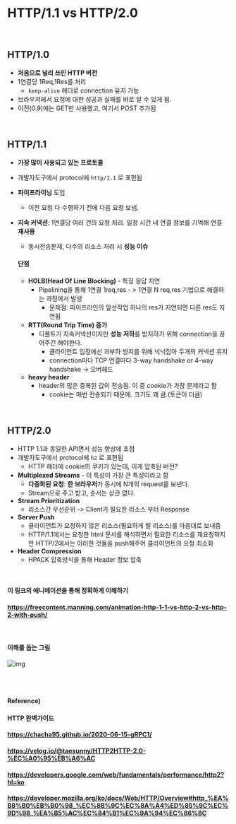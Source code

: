 # HTTP/1.1 vs HTTP/2.0

<br>

## HTTP/1.0

* **처음으로 널리 쓰인 HTTP 버전**
* 1연결당 1Req,1Res를 처리
  * `keep-alive` 헤더로 connection 유지 가능
* 브라우저에서 요청에 대한 성공과 실패를 바로 알 수 있게 됨.
* 이전(0.9)에는 GET만 사용했고, 여기서 POST 추가됨

<br>

## HTTP/1.1

* **가장 많이 사용되고 있는 프로토콜**

* 개발자도구에서 protocol에 `http/1.1`  로 표현됨 

* **파이프라이닝** 도입

  * 이전 요청 다 수행하기 전에 다음 요청 보냄.

* **지속 커넥션**: 1연결당 여러 건의 요청 처리. 일정 시간 내 연결 정보를 기억해 연결 **재사용**

  * 동시전송문제, 다수의 리소스 처리 시 **성능 이슈**

  #### 단점

  * **HOLB(Head Of Line Blocking)** - 특정 응답 지연
    * Pipelining을 통해 1연결 1req,res - > 1연결 N req,res 기법으로 해결하는 과정에서 발생
      * 문제점: 파이프라인의 앞선작업 하나의 res가 지연되면 다른 res도 지연됨
  * **RTT(Round Trip Time) 증가**
    * 디폴트가 지속커넥션이지만 **성능 저하**를 방지하기 위해 connection을 끊어주긴 해야한다.
      * 클라이언트 입장에선 과부하 방지를 위해 넉넉잡아 두개의 커넥션 유지
      * connection마다 TCP 연결마다 3-way handshake or 4-way handshake -> 오버헤드
  * **heavy header**
    * header의 많은 중복된 값이 전송됨. 이 중 cookie가 가장 문제라고 함
      * cookie는 매번 전송되기 때문에. 크기도 꽤 큼.(토큰이 더큼)

<br>

## HTTP/2.0

* HTTP 1.1과 동일한 API면서 성능 향상에 초점
* 개발자도구에서 protocol에 `h2`  로 표현됨
  * HTTP 헤더에 cookie의 쿠키가 있는데, 이게 압축된 버전?
* **Multiplexed Streams** - 이 특성이 가장 큰 특성이라고 함
  * **다중화된 요청**: **한 브라우저**가 동시에 N개의 request를 보낸다.
  * Stream으로 주고 받고, 순서는 상관 없다.
* **Stream Prioritization**
  * 리소스간 우선순위 -> Client가 필요한 리소스 부터 Response
* **Server Push**
  * 클라이언트가 요청하지 않은 리소스(필요하게 될 리소스)를 마음대로 보내줌
  * HTTP/1.1에서는 요청한 html 문서를 해석하면서 필요한 리소스를 재요청하지만 HTTP/2에서는 이러한 것들을 push해주어 클라이언트의 요청 최소화
* **Header Compression**
  * HPACK 압축방식을 통해 Header 정보 압축

<br>

#### 이 링크의 애니메이션을 통해 정확하게 이해하기

#### https://freecontent.manning.com/animation-http-1-1-vs-http-2-vs-http-2-with-push/

<br>

#### 이해를 돕는 그림

![img](https://user-images.githubusercontent.com/31475037/89241056-d77c9480-d638-11ea-8ef4-7d9d475ac560.png)

<br><br>

#### Reference)

#### HTTP 완벽가이드

#### https://chacha95.github.io/2020-06-15-gRPC1/

#### https://velog.io/@taesunny/HTTP2HTTP-2.0-%EC%A0%95%EB%A6%AC

#### https://developers.google.com/web/fundamentals/performance/http2?hl=ko

#### https://developer.mozilla.org/ko/docs/Web/HTTP/Overview#http_%EA%B8%B0%EB%B0%98_%EC%8B%9C%EC%8A%A4%ED%85%9C%EC%9D%98_%EA%B5%AC%EC%84%B1%EC%9A%94%EC%86%8C